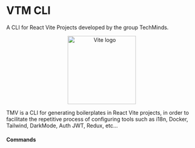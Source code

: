 # VTM CLI

A CLI for React Vite Projects developed by the group TechMinds.

<p align="center">
  <a href="https://vitejs.dev" target="_blank" rel="noopener noreferrer">
    <img width="180" src="https://vitejs.dev/logo.svg" alt="Vite logo">
  </a>
</p>

TMV is a CLI for generating boilerplates in React Vite projects, in order to facilitate the repetitive process of configuring tools such as i18n, Docker, Tailwind, DarkMode, Auth JWT, Redux, etc...

#### Commands

